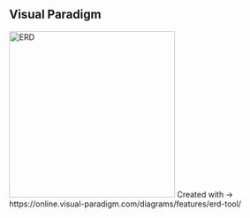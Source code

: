 ## Visual Paradigm
<img src="/HR_COMPANY_ERD" width="300" title="ERD"> 
Created with -> https://online.visual-paradigm.com/diagrams/features/erd-tool/
